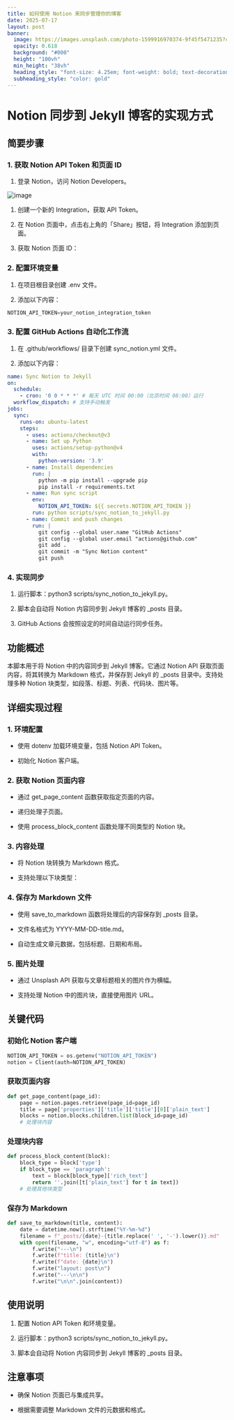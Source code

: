 ```yaml
---
title: 如何使用 Notion 来同步管理你的博客
date: 2025-07-17
layout: post
banner:
  image: https://images.unsplash.com/photo-1599916970374-9f45f5471235?crop=entropy&cs=tinysrgb&fit=max&fm=jpg&ixid=M3w2OTIwMzJ8MHwxfHJhbmRvbXx8fHx8fHx8fDE3NTI3ODM5NTN8&ixlib=rb-4.1.0&q=80&w=1080
  opacity: 0.618
  background: "#000"
  height: "100vh"
  min_height: "38vh"
  heading_style: "font-size: 4.25em; font-weight: bold; text-decoration: underline"
  subheading_style: "color: gold"
---
```


# Notion 同步到 Jekyll 博客的实现方式

## 简要步骤

### 1. 获取 Notion API Token 和页面 ID

1. 登录 Notion，访问 Notion Developers。

![image](https://prod-files-secure.s3.us-west-2.amazonaws.com/a7a0cc5a-89b9-4cda-8686-1fba0ca52f40/d19c1afe-dea5-4312-9333-786b0ba83054/image.png?X-Amz-Algorithm=AWS4-HMAC-SHA256&X-Amz-Content-Sha256=UNSIGNED-PAYLOAD&X-Amz-Credential=ASIAZI2LB466UAV2FIPN%2F20250717%2Fus-west-2%2Fs3%2Faws4_request&X-Amz-Date=20250717T202552Z&X-Amz-Expires=3600&X-Amz-Security-Token=IQoJb3JpZ2luX2VjEGMaCXVzLXdlc3QtMiJGMEQCIEB0SZf6bipWb2o2vxJJ%2F1iXpcHjNmAuTA7SewUxOx3nAiBv26qm2FIyOcSPJsYEOvCkH0Eu1cW132PIkrDZxmsmSyr%2FAwh8EAAaDDYzNzQyMzE4MzgwNSIMc4iuHg25dfj9iAcSKtwDHQm2fmXbgjHNzrvtJ%2FV%2Fe01U9LTG8iVcjYomIolCtNe7HIji731mjdSw5pddU38gVJ%2B8nCejlyBGPchb558UuVnm41Flo6MjR0Wv2u0Q4mYHEhH134hcYBJ1aDQSVoN%2Fljv1JQXhpBrmoDloXdTFstsoQcK%2FZhmbsmrjt3m56W3xAPAaZ5JkjwW58VU4GzpVw3TYrtUJHJBF1sLwrkwSLR2qn9FDb5F98pjXoZDS545CLHQ%2FZcBCiDyGRvXhDHGa26%2FwR5Di9fZQw2MBA9l67U3EPNM6%2BVbUjCBvPTr2gYPyBUVlWtNlvb9sYc0KdjlUsVNuaGJzbLUY201WgI4cJRMgjP%2BsVXL90WadzSWurUjaQBdk2f8fDmUm3111MtcjLRk2LcezskwLmd7O3hZlemYEoG1ONVA%2BTFv7fLaMds3oFJ3bOPcyemsP9%2Bk8C8V8FUKAF%2F1GhNwNWxyB2p83aJqkb1H1EFqfhUfcHqxMIK1j5fO2ocPdsxLZB5PfyuMWiPMzFE3wGLmyrOm1zcN3zVfH8v0HHCSLdLPFadYwTd2AcQN08vhfiY7th5pe5L0qKo0RWrdAaJ1ZLSL10wmYmI%2FnfMBK7BpevVIz7f44s8VzQzha3A1ULnypEE4wrI7lwwY6pgHyyfpCA9543zTnKDT24DowchlSKIclen7f16r0rukpPesTmYG1nX1PJiAVz8Iuq2p2xkg6qkUQt2qgotV%2B4%2Fzg9Swxx9D%2BGZpiq0E3roAepgr%2Bq%2F2qWikSbo0ffaQjv8Z2xa1Ln5ucedmGCueFk0b1OztnWHvBycBpB1btO1J39l9q%2BD0SnaFv3HuYo53tVJRcFYXaWQLgRgzIhvR3kV1hZxdp8diN&X-Amz-Signature=68d3a320f32410ac0d46a373bfa7ed7f14e07d436a162c054f89b7eb209302ad&X-Amz-SignedHeaders=host&x-amz-checksum-mode=ENABLED&x-id=GetObject)

1. 创建一个新的 Integration，获取 API Token。

1. 在 Notion 页面中，点击右上角的「Share」按钮，将 Integration 添加到页面。

1. 获取 Notion 页面 ID：


### 2. 配置环境变量

1. 在项目根目录创建 .env 文件。

1. 添加以下内容：

```javascript
NOTION_API_TOKEN=your_notion_integration_token
```

### 3. 配置 GitHub Actions 自动化工作流

1. 在 .github/workflows/ 目录下创建 sync_notion.yml 文件。

1. 添加以下内容：

```yaml
name: Sync Notion to Jekyll
on:
  schedule:
    - cron: '0 0 * * *' # 每天 UTC 时间 00:00（北京时间 08:00）运行
  workflow_dispatch: # 支持手动触发
jobs:
  sync:
    runs-on: ubuntu-latest
    steps:
      - uses: actions/checkout@v3
      - name: Set up Python
        uses: actions/setup-python@v4
        with:
          python-version: '3.9'
      - name: Install dependencies
        run: |
          python -m pip install --upgrade pip
          pip install -r requirements.txt
      - name: Run sync script
        env:
          NOTION_API_TOKEN: ${{ secrets.NOTION_API_TOKEN }}
        run: python scripts/sync_notion_to_jekyll.py
      - name: Commit and push changes
        run: |
          git config --global user.name "GitHub Actions"
          git config --global user.email "actions@github.com"
          git add .
          git commit -m "Sync Notion content"
          git push
```

### 4. 实现同步

1. 运行脚本：python3 scripts/sync_notion_to_jekyll.py。

1. 脚本会自动将 Notion 内容同步到 Jekyll 博客的 _posts 目录。

1. GitHub Actions 会按照设定的时间自动运行同步任务。

## 功能概述

本脚本用于将 Notion 中的内容同步到 Jekyll 博客。它通过 Notion API 获取页面内容，将其转换为 Markdown 格式，并保存到 Jekyll 的 _posts 目录中。支持处理多种 Notion 块类型，如段落、标题、列表、代码块、图片等。

## 详细实现过程

### 1. 环境配置

- 使用 dotenv 加载环境变量，包括 Notion API Token。

- 初始化 Notion 客户端。

### 2. 获取 Notion 页面内容

- 通过 get_page_content 函数获取指定页面的内容。

- 递归处理子页面。

- 使用 process_block_content 函数处理不同类型的 Notion 块。

### 3. 内容处理

- 将 Notion 块转换为 Markdown 格式。

- 支持处理以下块类型：


### 4. 保存为 Markdown 文件

- 使用 save_to_markdown 函数将处理后的内容保存到 _posts 目录。

- 文件名格式为 YYYY-MM-DD-title.md。

- 自动生成文章元数据，包括标题、日期和布局。

### 5. 图片处理

- 通过 Unsplash API 获取与文章标题相关的图片作为横幅。

- 支持处理 Notion 中的图片块，直接使用图片 URL。

## 关键代码

### 初始化 Notion 客户端

```python
NOTION_API_TOKEN = os.getenv("NOTION_API_TOKEN")
notion = Client(auth=NOTION_API_TOKEN)
```

### 获取页面内容

```python
def get_page_content(page_id):
    page = notion.pages.retrieve(page_id=page_id)
    title = page['properties']['title']['title'][0]['plain_text']
    blocks = notion.blocks.children.list(block_id=page_id)
    # 处理块内容
```

### 处理块内容

```python
def process_block_content(block):
    block_type = block['type']
    if block_type == 'paragraph':
        text = block[block_type]['rich_text']
        return ''.join([t['plain_text'] for t in text])
    # 处理其他块类型
```

### 保存为 Markdown

```python
def save_to_markdown(title, content):
    date = datetime.now().strftime("%Y-%m-%d")
    filename = f"_posts/{date}-{title.replace(' ', '-').lower()}.md"
    with open(filename, "w", encoding="utf-8") as f:
        f.write("---\n")
        f.write(f"title: {title}\n")
        f.write(f"date: {date}\n")
        f.write("layout: post\n")
        f.write("---\n\n")
        f.write("\n\n".join(content))
```

## 使用说明

1. 配置 Notion API Token 和环境变量。

1. 运行脚本：python3 scripts/sync_notion_to_jekyll.py。

1. 脚本会自动将 Notion 内容同步到 Jekyll 博客的 _posts 目录。

## 注意事项

- 确保 Notion 页面已与集成共享。

- 根据需要调整 Markdown 文件的元数据和格式。